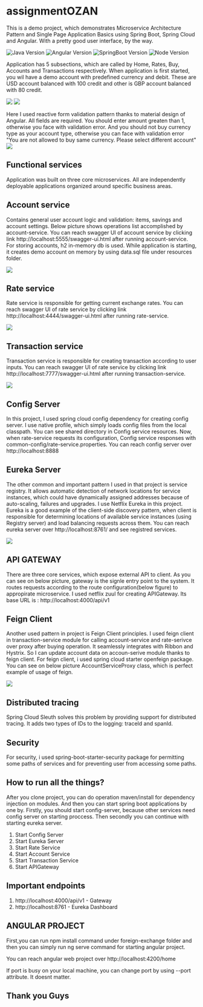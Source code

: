# assignmentOZAN

> 
This is a demo project, which demonstrates Microservice Architecture Pattern and Single Page Application Basics  using Spring Boot, Spring Cloud and Angular.
With a pretty good user interface, by the way.

![Java Version](https://img.shields.io/badge/Java-1.8-brightgreen)
![Angular Version](https://img.shields.io/badge/Angular-7.2.16-red)
![SpringBoot Version](https://img.shields.io/badge/SpringBoot-2.0.3-blue)
![Node Version](https://img.shields.io/badge/Node-8.1.14-orange)


Application has 5 subsections, which are called by Home, Rates, Buy, Accounts and Transactions respectively. When application is first started, 
you wil have a demo account with predefined currency and debit. These are USD account balanced with 100 credit and other is GBP account balanced with 80 credit.

![](UI2.png)
![](U3.png)

Here I used reactive form validation pattern thanks to material design of Angular. All fields are required. You should enter amount greaten than 1, otherwise you face with validation error. And you should not buy currency type as your account type, otherwise you can face with validation error "You are not allowed to buy same currency. Please select different account"
![](UI1.png)


## Functional services

Application was built on three core microservices. All are independently deployable applications organized around specific business areas.

## Account service
Contains general user account logic and validation: items, savings and account settings. Below picture shows operations list accomplished by account-service. You can reach swagger UI of account service by clicking link http://localhost:5555/swagger-ui.html after running account-service. For storing accounts, h2 in-memory db is used. While application is starting, it creates demo account on memory by using data.sql file under resources folder.

![](account-swagger.png)

## Rate service
Rate service is responsible for getting current exchange rates. You can reach swagger UI of rate service by clicking link http://localhost:4444/swagger-ui.html after running rate-service.

![](rate-swagger.png)

## Transaction service
Transaction service is responsible for creating transaction according to user inputs. You can reach swagger UI of rate service by clicking link http://localhost:7777/swagger-ui.html after running transaction-service.

![](transaction-swagger.png)

## Config Server
In this project, I used spring cloud config dependency for creating config server. I use native profile, which simply loads config files from the local classpath. You can see shared directory in Config service resources. Now, when rate-service requests its configuration, Config service responses with common-config/rate-service.properties. You can reach config server over http://localhost:8888

## Eureka Server

The other common and important pattern I used in that project is service registry. It allows automatic detection of network locations for service instances, which could have dynamically assigned addresses because of auto-scaling, failures and upgrades. I use Netflix Eureka in this project. Eureka is a good example of the client-side discovery pattern, when client is responsible for determining locations of available service instances (using Registry server) and load balancing requests across them. You can reach eureka server over http://localhost:8761/ and see registred services.


![](eureka-UI.png)

## API GATEWAY

There are three core services, which expose external API to client. As you can see on below picture, gateway is the signle entry point to the system. It routes requests according to the route configuration(below figure) to appropirate microservice. I used netflix zuul for creating APIGateway. Its base URL is : http://localhost:4000/api/v1

## Feign Client

Another used pattern in project is Feign Client principles. I used feign client in transaction-service module for calling account-service and rate-serivce over proxy after buying operation. It seamlessly integrates with Ribbon and Hystrix. So I can update account data on accoun-serive module thanks to feign client. For feign client, i used spring cloud starter openfeign package. You can see on below picture AccountServiceProxy class, which is perfect example of usage of feign.


![](feignClient-UI.png)

## Distributed tracing

Spring Cloud Sleuth solves this problem by providing support for distributed tracing. It adds two types of IDs to the logging: traceId and spanId. 

## Security
For security, i used spring-boot-starter-security package for permitting some paths of services and for preventing user from accessing some paths.

## How to run all the things?
After you clone project, you can do operation maven/install for dependency injection on modules. And then you can start spring boot applications by one by. Firstly, you should  start config-server, because other services need config server on starting proccess. Then secondly you can continue with starting eureka server.

1. Start Config Server
2. Start Eureka Server
3. Start Rate Service
4. Start Account Service
5. Start Transaction Service
6. Start APIGateway

## Important endpoints
1. http://localhost:4000/api/v1 - Gateway
2. http://localhost:8761 - Eureka Dashboard

## ANGULAR PROJECT
 First,you can run npm install command under foreign-exchange folder and then you can simply run ng serve command for starting  angular project. 
 
 You can reach angular web project over http://localhost:4200/home
 
 If port is busy on your local machine, you can change port by using --port attribute. It doesnt matter.
 
 ## Thank you Guys
